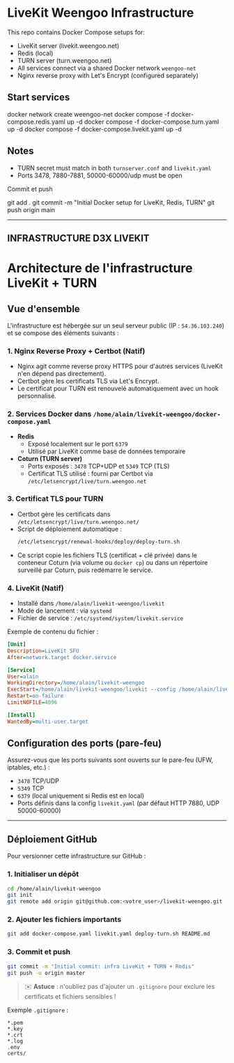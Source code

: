 # LiveKit Weengoo Infrastructure

This repo contains Docker Compose setups for:
- LiveKit server (livekit.weengoo.net)
- Redis (local)
- TURN server (turn.weengoo.net)
- All services connect via a shared Docker network `weengoo-net`
- Nginx reverse proxy with Let's Encrypt (configured separately)

## Start services

docker network create weengoo-net
docker compose -f docker-compose.redis.yaml up -d
docker compose -f docker-compose.turn.yaml up -d
docker compose -f docker-compose.livekit.yaml up -d


## Notes
- TURN secret must match in both `turnserver.conf` and `livekit.yaml`
- Ports 3478, 7880-7881, 50000-60000/udp must be open


Commit et push

git add .
git commit -m "Initial Docker setup for LiveKit, Redis, TURN"
git push origin main


----------------------------------------------------------
INFRASTRUCTURE D3X LIVEKIT
----------------------------

# Architecture de l'infrastructure LiveKit + TURN

## Vue d'ensemble

L'infrastructure est hébergée sur un seul serveur public (IP : `54.36.103.240`) et se compose des éléments suivants :

### 1. Nginx Reverse Proxy + Certbot (Natif)

- Nginx agit comme reverse proxy HTTPS pour d'autres services (LiveKit n'en dépend pas directement).
- Certbot gère les certificats TLS via Let's Encrypt.
- Le certificat pour TURN est renouvelé automatiquement avec un hook personnalisé.

### 2. Services Docker dans `/home/alain/livekit-weengoo/docker-compose.yaml`

- **Redis**
  - Exposé localement sur le port `6379`
  - Utilisé par LiveKit comme base de données temporaire
- **Coturn (TURN server)**
  - Ports exposés : `3478` TCP+UDP et `5349` TCP (TLS)
  - Certificat TLS utilisé : fourni par Certbot via `/etc/letsencrypt/live/turn.weengoo.net`

### 3. Certificat TLS pour TURN

- Certbot gère les certificats dans `/etc/letsencrypt/live/turn.weengoo.net/`
- Script de déploiement automatique :
  ```bash
  /etc/letsencrypt/renewal-hooks/deploy/deploy-turn.sh
  ```
- Ce script copie les fichiers TLS (certificat + clé privée) dans le conteneur Coturn (via volume ou `docker cp`) ou dans un répertoire surveillé par Coturn, puis redémarre le service.

### 4. LiveKit (Natif)

- Installé dans `/home/alain/livekit-weengoo/livekit`
- Mode de lancement : via `systemd`
- Fichier de service : `/etc/systemd/system/livekit.service`

Exemple de contenu du fichier :

```ini
[Unit]
Description=LiveKit SFU
After=network.target docker.service

[Service]
User=alain
WorkingDirectory=/home/alain/livekit-weengoo
ExecStart=/home/alain/livekit-weengoo/livekit --config /home/alain/livekit-weengoo/livekit.yaml
Restart=on-failure
LimitNOFILE=4096

[Install]
WantedBy=multi-user.target
```

## Configuration des ports (pare-feu)

Assurez-vous que les ports suivants sont ouverts sur le pare-feu (UFW, iptables, etc.) :

- `3478` TCP/UDP
- `5349` TCP
- `6379` (local uniquement si Redis est en local)
- Ports définis dans la config `livekit.yaml` (par défaut HTTP 7880, UDP 50000-60000)

---

## Déploiement GitHub

Pour versionner cette infrastructure sur GitHub :

### 1. Initialiser un dépôt

```bash
cd /home/alain/livekit-weengoo
git init
git remote add origin git@github.com:<votre_user>/livekit-weengoo.git
```

### 2. Ajouter les fichiers importants

```bash
git add docker-compose.yaml livekit.yaml deploy-turn.sh README.md
```

### 3. Commit et push

```bash
git commit -m "Initial commit: infra LiveKit + TURN + Redis"
git push -u origin master
```

> ✉️ **Astuce** : n'oubliez pas d'ajouter un `.gitignore` pour exclure les certificats et fichiers sensibles !

Exemple `.gitignore` :

```
*.pem
*.key
*.crt
*.log
.env
certs/
```


